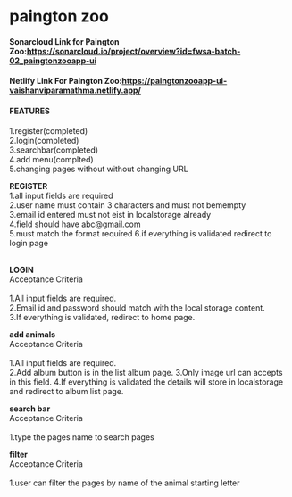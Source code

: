 # paington zoo
#### Sonarcloud Link for Paington Zoo:https://sonarcloud.io/project/overview?id=fwsa-batch-02_paingtonzooapp-ui<br>
#### Netlify Link For Paington Zoo:https://paingtonzooapp-ui-vaishanviparamathma.netlify.app/<br>


#### FEATURES
1.register(completed)<br>
2.login(completed)<br>
3.searchbar(completed)<br>
4.add menu(complted)<br>
5.changing pages without without changing URL<br>

<strong>REGISTER</strong><br>
1.all input fields are required<br>
2.user name must contain 3 characters and must not bemempty<br>
 3.email id entered must not eist in localstorage already<br>
 4.field should have abc@gmail.com<br>
 5.must match the format required
 6.if everything is validated redirect to login page
<br><br>

<strong>LOGIN</strong><br>
Acceptance Criteria<br><br>
1.All input fields are required.<br>
2.Email id and password should match with the local storage content.<br>
3.If everything is validated, redirect to home page.<br>

<strong>add animals</strong><br>
Acceptance Criteria<br><br>
 1.All input fields are required.<br>
 2.Add album button is in the list album page.
3.Only image url can accepts in this field.
4.If everything is validated the details will store in localstorage and redirect to album list page.


 <strong>search bar</strong><br>
Acceptance Criteria<br><br>
1.type the pages name to search pages<br>

<strong>filter</strong><br>
Acceptance Criteria<br><br>
1.user can filter the pages by name of the animal starting letter
 

